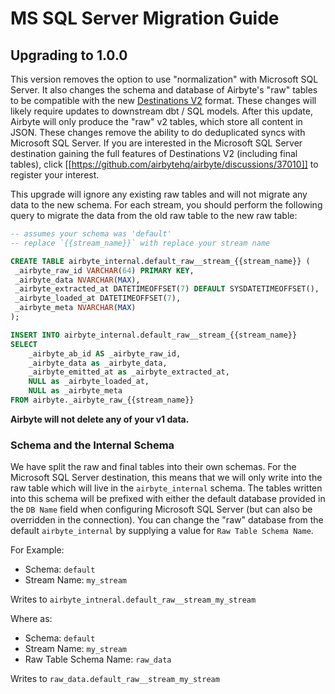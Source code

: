 # MS SQL Server Migration Guide

## Upgrading to 1.0.0

This version removes the option to use "normalization" with Microsoft SQL Server. It also changes
the schema and database of Airbyte's "raw" tables to be compatible with the new
[Destinations V2](https://docs.airbyte.com/release_notes/upgrading_to_destinations_v2/#what-is-destinations-v2)
format. These changes will likely require updates to downstream dbt / SQL models. After this update,
Airbyte will only produce the "raw" v2 tables, which store all content in JSON. These changes remove
the ability to do deduplicated syncs with Microsoft SQL Server.
If you are interested in the Microsoft SQL Server destination gaining the full features
of Destinations V2 (including final tables), click [[https://github.com/airbytehq/airbyte/discussions/37010]]
to register your interest.

This upgrade will ignore any existing raw tables and will not migrate any data to the new schema.
For each stream, you should perform the following query to migrate the data from the old raw table
to the new raw table:


```sql
-- assumes your schema was 'default'
-- replace `{{stream_name}}` with replace your stream name

CREATE TABLE airbyte_internal.default_raw__stream_{{stream_name}} (
 _airbyte_raw_id VARCHAR(64) PRIMARY KEY,
 _airbyte_data NVARCHAR(MAX),
 _airbyte_extracted_at DATETIMEOFFSET(7) DEFAULT SYSDATETIMEOFFSET(),
 _airbyte_loaded_at DATETIMEOFFSET(7),
 _airbyte_meta NVARCHAR(MAX)
);

INSERT INTO airbyte_internal.default_raw__stream_{{stream_name}}
SELECT
    _airbyte_ab_id AS _airbyte_raw_id,
    _airbyte_data as _airbyte_data,
    _airbyte_emitted_at as _airbyte_extracted_at,
    NULL as _airbyte_loaded_at,
    NULL as _airbyte_meta
FROM airbyte._airbyte_raw_{{stream_name}}
```

**Airbyte will not delete any of your v1 data.**

### Schema and the Internal Schema
We have split the raw and final tables into their own schemas. For the Microsoft SQL Server destination, this means that
we will only write into the raw table which will live in the `airbyte_internal` schema.
The tables written into this schema will be prefixed with either the default database provided in
the `DB Name` field when configuring Microsoft SQL Server (but can also be overridden in the connection). You can
change the "raw" database from the default `airbyte_internal` by supplying a value for
`Raw Table Schema Name`.

For Example:

- Schema: `default`
- Stream Name: `my_stream`

Writes to `airbyte_intneral.default_raw__stream_my_stream`

Where as:

- Schema: `default`
- Stream Name: `my_stream`
- Raw Table Schema Name: `raw_data`

Writes to `raw_data.default_raw__stream_my_stream`
